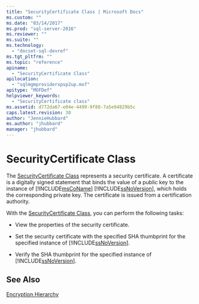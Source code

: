 ```yaml
---
title: "SecurityCertificate Class | Microsoft Docs"
ms.custom: ""
ms.date: "03/14/2017"
ms.prod: "sql-server-2016"
ms.reviewer: ""
ms.suite: ""
ms.technology: 
  - "docset-sql-devref"
ms.tgt_pltfrm: ""
ms.topic: "reference"
apiname: 
  - "SecurityCertificate Class"
apilocation: 
  - "sqlmgmproviderxpsp2up.mof"
apitype: "MOFDef"
helpviewer_keywords: 
  - "SecurityCertificate class"
ms.assetid: d772da67-e04e-4499-9f80-7a5e94829b5c
caps.latest.revision: 30
author: "JennieHubbard"
ms.author: "jhubbard"
manager: "jhubbard"
---
```

# SecurityCertificate Class
  The [SecurityCertificate Class](../../../relational-databases/wmi-provider-configuration-classes/securitycertificate-class/securitycertificate-class.md) represents a security certificate. A certificate is a digitally signed statement that binds the value of a public key to the instance of [!INCLUDE[msCoName](../../../includes/msconame-md.md)] [!INCLUDE[ssNoVersion](../../../includes/ssnoversion-md.md)], which holds the corresponding private key. The certificate is issued from a certification authority.  
  
 With the [SecurityCertificate Class](../../../relational-databases/wmi-provider-configuration-classes/securitycertificate-class/securitycertificate-class.md), you can perform the following tasks:  
  
-   View the properties of the security certificate.  
  
-   Set the security certificate with the specified SHA thumbprint for the specified instance of [!INCLUDE[ssNoVersion](../../../includes/ssnoversion-md.md)].  
  
-   Verify the SHA thumbprint for the specified instance of [!INCLUDE[ssNoVersion](../../../includes/ssnoversion-md.md)].  
  
## See Also  
 [Encryption Hierarchy](../../../relational-databases/security/encryption/encryption-hierarchy.md)  
  
  